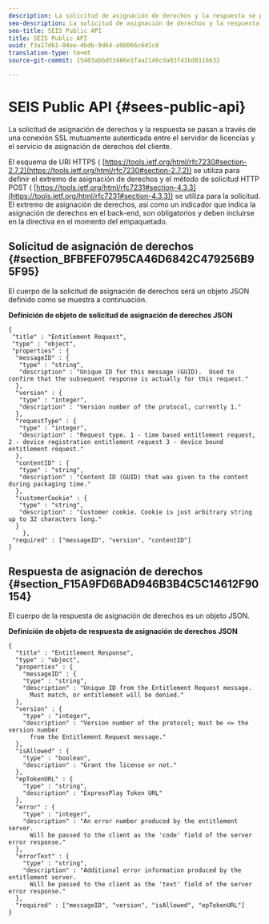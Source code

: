 ```yaml
---
description: La solicitud de asignación de derechos y la respuesta se pasan a través de una conexión SSL mutuamente autenticada entre el servidor de licencias y el servicio de asignación de derechos del cliente.
seo-description: La solicitud de asignación de derechos y la respuesta se pasan a través de una conexión SSL mutuamente autenticada entre el servidor de licencias y el servicio de asignación de derechos del cliente.
seo-title: SEIS Public API
title: SEIS Public API
uuid: f3a17d61-04ee-4bdb-9d64-a98066c6d1c8
translation-type: tm+mt
source-git-commit: 15403abbd53486e1faa2146cda83f41bd8116632

---
```



# SEIS Public API {#sees-public-api}

La solicitud de asignación de derechos y la respuesta se pasan a través de una conexión SSL mutuamente autenticada entre el servidor de licencias y el servicio de asignación de derechos del cliente.

El esquema de URI HTTPS ( [https://tools.ietf.org/html/rfc7230#section-2.7.2](https://tools.ietf.org/html/rfc7230#section-2.7.2)) se utiliza para definir el extremo de asignación de derechos y el método de solicitud HTTP POST ( [https://tools.ietf.org/html/rfc7231#section-4.3.3](https://tools.ietf.org/html/rfc7231#section-4.3.3)) se utiliza para la solicitud. El extremo de asignación de derechos, así como un indicador que indica la asignación de derechos en el back-end, son obligatorios y deben incluirse en la directiva en el momento del empaquetado.

## Solicitud de asignación de derechos {#section_BFBFEF0795CA46D6842C479256B95F95}

El cuerpo de la solicitud de asignación de derechos será un objeto JSON definido como se muestra a continuación.

**Definición de objeto de solicitud de asignación de derechos JSON**

```
{ 
 "title" : "Entitlement Request", 
 "type" : "object", 
 "properties" : { 
  "messageID" : { 
   "type" : "string", 
   "description" : "Unique ID for this message (GUID).  Used to confirm that the subsequent response is actually for this request." 
  }, 
  "version" : { 
   "type" : "integer", 
   "description" : "Version number of the protocol, currently 1." 
  }, 
  "requestType" : { 
   "type" : "integer", 
   "description" : "Request type. 1 - time based entitlement request, 2 - device registration entitlement request 3 - device bound entitlement request." 
  }, 
  "contentID" : { 
   "type" : "string", 
   "description" : "Content ID (GUID) that was given to the content during packaging time." 
  }, 
  "customerCookie" : { 
   "type" : "string", 
   "description" : "Customer cookie. Cookie is just arbitrary string up to 32 characters long." 
  } 
    }, 
 "required" : ["messageID", "version", "contentID"] 
}
```

## Respuesta de asignación de derechos {#section_F15A9FD6BAD946B3B4C5C14612F90154}

El cuerpo de la respuesta de asignación de derechos es un objeto JSON.

**Definición de objeto de respuesta de asignación de derechos JSON**

```
{ 
  "title" : "Entitlement Response", 
  "type" : "object", 
  "properties" : { 
    "messageID" : { 
    "type" : "string", 
    "description" : "Unique ID from the Entitlement Request message.   
      Must match, or entitlement will be denied." 
  }, 
  "version" : { 
    "type" : "integer", 
    "description" : "Version number of the protocol; must be <= the version number  
      from the Entitlement Request message." 
  }, 
  "isAllowed" : { 
    "type" : "boolean", 
    "description" : "Grant the license or not." 
  }, 
  "epTokenURL" : { 
    "type" : "string", 
    "description" : "ExpressPlay Token URL" 
  }, 
  "error" : { 
    "type" : "integer", 
    "description" : "An error number produced by the entitlement server.  
      Will be passed to the client as the 'code' field of the server error response." 
  }, 
  "errorText" : { 
    "type" : "string", 
    "description" : "Additional error information produced by the entitlement server.  
      Will be passed to the client as the 'text' field of the server error response." 
  }, 
  "required" : ["messageID", "version", "isAllowed", "epTokenURL"] 
}
```
